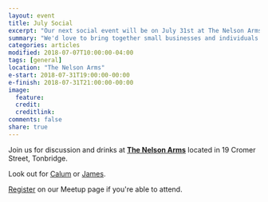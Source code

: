 ```yaml
---
layout: event
title: July Social
excerpt: "Our next social event will be on July 31st at The Nelson Arms"
summary: "We'd love to bring together small businesses and individuals throughout Tonbridge looking to chat about all aspects of their digital strategy. Whether you're working in technology, the Web or a complete novice/outsider looking for advice then please come along."
categories: articles
modified: 2018-07-07T10:00:00-04:00
tags: [general]
location: "The Nelson Arms"
e-start: 2018-07-31T19:00:00-00:00
e-finish: 2018-07-31T21:00:00-00:00
image:
  feature:
  credit:
  creditlink:
comments: false
share: true
---
```

Join us for discussion and drinks at **[The Nelson Arms](http://thenelsonarms.com/)** located in 19 Cromer Street, Tonbridge.

Look out for [Calum](https://calumryan.com) or [James](https://twitter.com/shutdownscanner).

[Register](https://www.meetup.com/Tonbridge-Digital/events/252533621/) on our Meetup page if you're able to attend.
